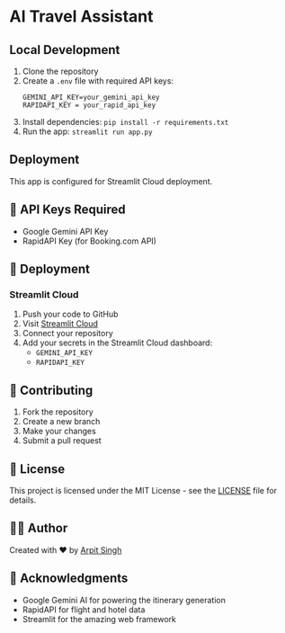 # AI Travel Assistant

## Local Development
1. Clone the repository
2. Create a `.env` file with required API keys:
   ```
   GEMINI_API_KEY=your_gemini_api_key
   RAPIDAPI_KEY = your_rapid_api_key
   ```
3. Install dependencies: `pip install -r requirements.txt`
4. Run the app: `streamlit run app.py`

## Deployment
This app is configured for Streamlit Cloud deployment. 

## 🔑 API Keys Required

- Google Gemini API Key
- RapidAPI Key (for Booking.com API)

## 🚀 Deployment

### Streamlit Cloud

1. Push your code to GitHub
2. Visit [Streamlit Cloud](https://share.streamlit.io)
3. Connect your repository
4. Add your secrets in the Streamlit Cloud dashboard:
   - `GEMINI_API_KEY`
   - `RAPIDAPI_KEY`

## 🤝 Contributing

1. Fork the repository
2. Create a new branch
3. Make your changes
4. Submit a pull request

## 📝 License

This project is licensed under the MIT License - see the [LICENSE](LICENSE) file for details.

## 👨‍💻 Author

Created with ❤️ by [Arpit Singh](https://github.com/dev-arpit5462)

## 🙏 Acknowledgments

- Google Gemini AI for powering the itinerary generation
- RapidAPI for flight and hotel data
- Streamlit for the amazing web framework 
